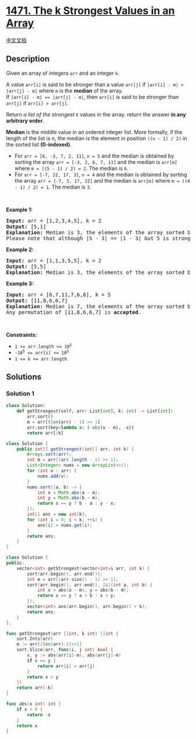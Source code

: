 # [1471. The k Strongest Values in an Array](https://leetcode.com/problems/the-k-strongest-values-in-an-array)

[中文文档](/solution/1400-1499/1471.The%20k%20Strongest%20Values%20in%20an%20Array/README.md)

<!-- tags:Array,Two Pointers,Sorting -->

<!-- difficulty:Medium -->

## Description

<p>Given an array of integers <code>arr</code> and an integer <code>k</code>.</p>

<p>A value <code>arr[i]</code> is said to be stronger than a value <code>arr[j]</code> if <code>|arr[i] - m| &gt; |arr[j] - m|</code> where <code>m</code> is the <strong>median</strong> of the array.<br />
If <code>|arr[i] - m| == |arr[j] - m|</code>, then <code>arr[i]</code> is said to be stronger than <code>arr[j]</code> if <code>arr[i] &gt; arr[j]</code>.</p>

<p>Return <em>a list of the strongest <code>k</code></em> values in the array. return the answer <strong>in any arbitrary order</strong>.</p>

<p><strong>Median</strong> is the middle value in an ordered integer list. More formally, if the length of the list is n, the median is the element in position <code>((n - 1) / 2)</code> in the sorted list <strong>(0-indexed)</strong>.</p>

<ul>
	<li>For <code>arr = [6, -3, 7, 2, 11]</code>, <code>n = 5</code> and the median is obtained by sorting the array <code>arr = [-3, 2, 6, 7, 11]</code> and the median is <code>arr[m]</code> where <code>m = ((5 - 1) / 2) = 2</code>. The median is <code>6</code>.</li>
	<li>For <code>arr = [-7, 22, 17,&thinsp;3]</code>, <code>n = 4</code> and the median is obtained by sorting the array <code>arr = [-7, 3, 17, 22]</code> and the median is <code>arr[m]</code> where <code>m = ((4 - 1) / 2) = 1</code>. The median is <code>3</code>.</li>
</ul>

<p>&nbsp;</p>
<p><strong class="example">Example 1:</strong></p>

<pre>
<strong>Input:</strong> arr = [1,2,3,4,5], k = 2
<strong>Output:</strong> [5,1]
<strong>Explanation:</strong> Median is 3, the elements of the array sorted by the strongest are [5,1,4,2,3]. The strongest 2 elements are [5, 1]. [1, 5] is also <strong>accepted</strong> answer.
Please note that although |5 - 3| == |1 - 3| but 5 is stronger than 1 because 5 &gt; 1.
</pre>

<p><strong class="example">Example 2:</strong></p>

<pre>
<strong>Input:</strong> arr = [1,1,3,5,5], k = 2
<strong>Output:</strong> [5,5]
<strong>Explanation:</strong> Median is 3, the elements of the array sorted by the strongest are [5,5,1,1,3]. The strongest 2 elements are [5, 5].
</pre>

<p><strong class="example">Example 3:</strong></p>

<pre>
<strong>Input:</strong> arr = [6,7,11,7,6,8], k = 5
<strong>Output:</strong> [11,8,6,6,7]
<strong>Explanation:</strong> Median is 7, the elements of the array sorted by the strongest are [11,8,6,6,7,7].
Any permutation of [11,8,6,6,7] is <strong>accepted</strong>.
</pre>

<p>&nbsp;</p>
<p><strong>Constraints:</strong></p>

<ul>
	<li><code>1 &lt;= arr.length &lt;= 10<sup>5</sup></code></li>
	<li><code>-10<sup>5</sup> &lt;= arr[i] &lt;= 10<sup>5</sup></code></li>
	<li><code>1 &lt;= k &lt;= arr.length</code></li>
</ul>

## Solutions

### Solution 1

<!-- tabs:start -->

```python
class Solution:
    def getStrongest(self, arr: List[int], k: int) -> List[int]:
        arr.sort()
        m = arr[(len(arr) - 1) >> 1]
        arr.sort(key=lambda x: (-abs(x - m), -x))
        return arr[:k]
```

```java
class Solution {
    public int[] getStrongest(int[] arr, int k) {
        Arrays.sort(arr);
        int m = arr[(arr.length - 1) >> 1];
        List<Integer> nums = new ArrayList<>();
        for (int v : arr) {
            nums.add(v);
        }
        nums.sort((a, b) -> {
            int x = Math.abs(a - m);
            int y = Math.abs(b - m);
            return x == y ? b - a : y - x;
        });
        int[] ans = new int[k];
        for (int i = 0; i < k; ++i) {
            ans[i] = nums.get(i);
        }
        return ans;
    }
}
```

```cpp
class Solution {
public:
    vector<int> getStrongest(vector<int>& arr, int k) {
        sort(arr.begin(), arr.end());
        int m = arr[(arr.size() - 1) >> 1];
        sort(arr.begin(), arr.end(), [&](int a, int b) {
            int x = abs(a - m), y = abs(b - m);
            return x == y ? a > b : x > y;
        });
        vector<int> ans(arr.begin(), arr.begin() + k);
        return ans;
    }
};
```

```go
func getStrongest(arr []int, k int) []int {
	sort.Ints(arr)
	m := arr[(len(arr)-1)>>1]
	sort.Slice(arr, func(i, j int) bool {
		x, y := abs(arr[i]-m), abs(arr[j]-m)
		if x == y {
			return arr[i] > arr[j]
		}
		return x > y
	})
	return arr[:k]
}

func abs(x int) int {
	if x < 0 {
		return -x
	}
	return x
}
```

<!-- tabs:end -->

<!-- end -->
